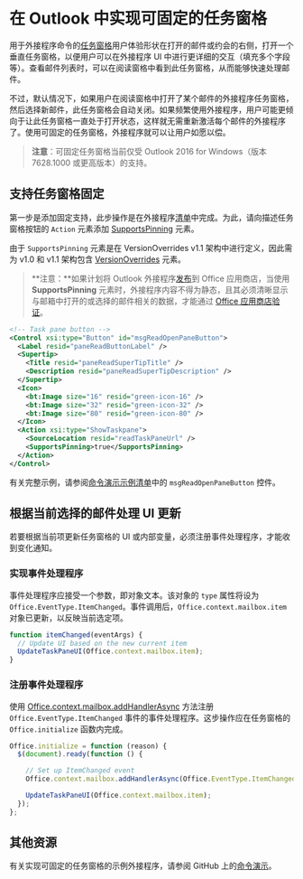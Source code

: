 # <a name="implement-a-pinnable-taskpane-in-outlook"></a>在 Outlook 中实现可固定的任务窗格

用于外接程序命令的[任务窗格](../add-in-commands-for-outlook.md#launching-a-task-pane)用户体验形状在打开的邮件或约会的右侧，打开一个垂直任务窗格，以便用户可以在外接程序 UI 中进行更详细的交互（填充多个字段等）。查看邮件列表时，可以在阅读窗格中看到此任务窗格，从而能够快速处理邮件。

不过，默认情况下，如果用户在阅读窗格中打开了某个邮件的外接程序任务窗格，然后选择新邮件，此任务窗格会自动关闭。如果频繁使用外接程序，用户可能更倾向于让此任务窗格一直处于打开状态，这样就无需重新激活每个邮件的外接程序了。使用可固定的任务窗格，外接程序就可以让用户如愿以偿。

> **注意**：可固定任务窗格当前仅受 Outlook 2016 for Windows（版本 7628.1000 或更高版本）的支持。

## <a name="support-taskpane-pinning"></a>支持任务窗格固定

第一步是添加固定支持，此步操作是在外接程序[清单](./manifests.md)中完成。为此，请向描述任务窗格按钮的 `Action` 元素添加 [ SupportsPinning](../../../reference/manifest/action.md#supportspinning) 元素。

由于 `SupportsPinning` 元素是在 VersionOverrides v1.1 架构中进行定义，因此需为 v1.0 和 v1.1 架构包含 [VersionOverrides](../../../reference/manifest/versionoverrides.md) 元素。

> **注意：**如果计划将 Outlook 外接程序[发布](../../publish/publish.md)到 Office 应用商店，当使用 **SupportsPinning** 元素时，外接程序内容不得为静态，且其必须清晰显示与邮箱中打开的或选择的邮件相关的数据，才能通过 [Office 应用商店验证](https://msdn.microsoft.com/en-us/library/jj220035.aspx)。

```xml
<!-- Task pane button -->
<Control xsi:type="Button" id="msgReadOpenPaneButton">
  <Label resid="paneReadButtonLabel" />
  <Supertip>
    <Title resid="paneReadSuperTipTitle" />
    <Description resid="paneReadSuperTipDescription" />
  </Supertip>
  <Icon>
    <bt:Image size="16" resid="green-icon-16" />
    <bt:Image size="32" resid="green-icon-32" />
    <bt:Image size="80" resid="green-icon-80" />
  </Icon>
  <Action xsi:type="ShowTaskpane">
    <SourceLocation resid="readTaskPaneUrl" />
    <SupportsPinning>true</SupportsPinning>
  </Action>
</Control>
```

有关完整示例，请参阅[命令演示示例清单](https://github.com/jasonjoh/command-demo/blob/master/command-demo-manifest.xml)中的 `msgReadOpenPaneButton` 控件。

## <a name="handling-ui-updates-based-on-currently-selected-message"></a>根据当前选择的邮件处理 UI 更新

若要根据当前项更新任务窗格的 UI 或内部变量，必须注册事件处理程序，才能收到变化通知。

### <a name="implement-the-event-handler"></a>实现事件处理程序

事件处理程序应接受一个参数，即对象文本。该对象的 `type` 属性将设为 `Office.EventType.ItemChanged`。事件调用后，`Office.context.mailbox.item` 对象已更新，以反映当前选定项。

```js
function itemChanged(eventArgs) {
  // Update UI based on the new current item
  UpdateTaskPaneUI(Office.context.mailbox.item);
}
```

### <a name="register-the-event-handler"></a>注册事件处理程序

使用 [Office.context.mailbox.addHandlerAsync](https://dev.outlook.com/reference/add-ins/1.5/Office.context.mailbox.html#addHandlerAsync) 方法注册 `Office.EventType.ItemChanged` 事件的事件处理程序。这步操作应在任务窗格的 `Office.initialize` 函数内完成。

```js
Office.initialize = function (reason) {
  $(document).ready(function () {

    // Set up ItemChanged event
    Office.context.mailbox.addHandlerAsync(Office.EventType.ItemChanged, itemChanged);

    UpdateTaskPaneUI(Office.context.mailbox.item);
  });
};
```

## <a name="additional-resources"></a>其他资源

有关实现可固定的任务窗格的示例外接程序，请参阅 GitHub 上的[命令演示](https://github.com/jasonjoh/command-demo)。